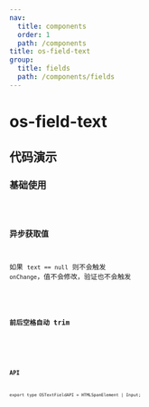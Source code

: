 ```yaml
---
nav:
  title: components
  order: 1
  path: /components
title: os-field-text
group:
  title: fields
  path: /components/fields
---
```


# os-field-text

## 代码演示

### 基础使用

<code src="../demos/field-text/simple.tsx" />

### 异步获取值

如果 `text == null` 则不会触发 `onChange`，值不会修改，验证也不会触发

<code src="../demos/field-text/async-value.tsx" />

### 前后空格自动 trim

<code src="../demos/field-text/auto-trim.tsx" />

<API exports='["Settings"]' src="../components/fields/text.tsx"></API>

### API

`export type OSTextFieldAPI = HTMLSpanElement | Input;`
